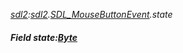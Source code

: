 _[sdl2](../../modules/sdl2/sdl2-module.md):[sdl2](../../modules/sdl2/sdl2-module.md).[SDL\_MouseButtonEvent](../../modules/sdl2/sdl2-sdl_mousebuttonevent.md).state_
##### Field state:[Byte](../../modules/wonkey/wonkey-types-byte.md)
